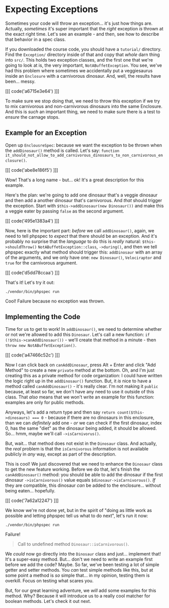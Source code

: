 # Expecting Exceptions

Sometimes your code will throw an exception... it's just how things are. Actually,
*sometimes* it's super important that the *right* exception *is* thrown at the
exact right time. Let's see an example - and then, see how to describe that behavior
in a spec class.

If you downloaded the course code, you should have a `tutorial/` directory. Find
the `Exception/` directory inside of that and copy that *whole* darn thing into `src/`.
This holds two exception classes, and the first one that we're going to look at
is, the very important, `NotABuffetException`. You see, we've had this problem
where sometimes we accidentally put a veggiesaurus inside an `Enclosure` with
a carnivorous dinosaur. And, well, the results have been... messy.

[[[ code('a6715e3e64') ]]]

To make sure we stop doing that, we need to throw this exception if we try to mix
carnivorous and non-carnivorous dinosaurs into the same Enclosure. And this is
*such* an important thing, we need to make sure there is a test to *ensure*
the carnage stops.

## Example for an Exception

Open up `EnclousreSpec`: because we want the exception to be thrown when the `addDinosaur()`
method is called. Let's say:
`function it_should_not_allow_to_add_carnivorous_dinosaurs_to_non_carnivorous_enclosure()`.

[[[ code('abe8e186f5') ]]]

Wow! That's a long name - but... ok! It's a great description for this example.

Here's the plan: we're going to add one dinosaur that's a veggie dinosaur and
then add a another dinosaur that's carnivorous. And *that* should trigger
the exception. Start with `$this->addDinosaur(new Dinosaur())` and make this a
veggie eater by passing `false` as the second argument.

[[[ code('495e1383a4') ]]]

Now, here is the important part: *before* we call `addDinosaur()`, again, we need
to tell phpspec to *expect* that there should be an exception. And it's probably
no surprise that the *language* to do this is *really* natural: `$this->shouldThrow()`
`NotABuffetException::class`, `->during()`, and then we tell phpspec exactly what
method should trigger this: `addDinosaur` with an array of the arguments, and we
only have one: `new Dinosaur()`, `Velociraptor` and `true` for the carnivorous argument.

[[[ code('d5dd78ccaa') ]]]

That's it! Let's try it out:

```terminal
./vendor/bin/phpspec run
```

Cool! Failure because no exception was thrown.

## Implementing the Code

Time for us to get to work! In `addDinosaur()`, we need to determine whether or
not we're allowed to add this `Dinosaur`. Let's call a new function:
`if (!$this->canAddDinosaur())` - we'll create that method in a minute - then
`throw new NotABuffetException()`.

[[[ code('a47466c52c') ]]]

Now I can click back on `canAddDinosaur`, press Alt + Enter and click "Add Method"
to create a new `private` method at the bottom. Oh, and I'm just creating this as a
private method for code organization: I could have written the logic right up
in the `addDinosaur()` function. But, it *is* nice to have a method called 
`canAddDinosaur()` - it's really clear. I'm not making it `public` because, at least
so far, we don't have any need to use it outside of this class. That *also* means
that we won't write an example for this function: examples are only for public methods.

Anyways, let's add a return type and then say
`return count($this->dinosaurs) === 0` - because if there are no dinosaurs in this
enclosure, than we can *definitely* add one - *or* we can check if the first dinosaur,
index 0, has the same "diet" as the dinosaur being added, it should be allowed. So...
hmm, maybe we'll call `->isCarnivorus()`.

But, wait... that method does not exist in the `Dinosaur` class. And actually,
the *real* problem is that the `isCarnivorous` information is not available publicly
in *any* way, except as part of the description.

This is cool! We just discovered that we need to enhance the `Dinosaur` class to
get the new feature working. Before we do that, let's finish the `canAddDinosaur()`
method: you should be able to add the dinosaur if the first dinosaur `->isCarnivorous()`
value equals `$dinosaur->isCarnivorous()`. *If* they are compatible, this dinosaur
*can* be added to the enclosure... without being eaten... hopefully.

[[[ code('7a62a12247') ]]]

We know we're not done yet, but in the spirit of "doing as little work as possible
and letting phpspec tell us what to do next", let's run it now:

```terminal-silent
./vendor/bin/phpspec run
```

Failure!

> Call to undefined method `Dinosaur::isCarnivorous()`.

We *could* now go directly into the `Dinosaur` class and just... implement that!
It's a super-easy method. But... don't we need to write an example first before we
add the code? Maybe. So far, we've been testing a lot of simple getter and setter
methods. You *can* test simple methods like this, but at some point a method is
*so* simple that... in my opinion, testing them is overkill. Focus on testing what
scares you.

But, for our great learning adventure, we *will* add some examples for this method.
Why? Because it will introduce us to a really cool matcher for boolean methods. Let's
check it out next.
